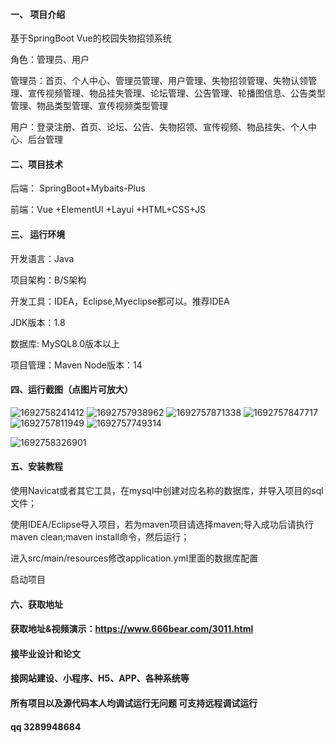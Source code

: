 #### 一、 项目介绍
基于SpringBoot Vue的校园失物招领系统

角色：管理员、用户

管理员：首页、个人中心、管理员管理、用户管理、失物招领管理、失物认领管理、宣传视频管理、物品挂失管理、论坛管理、公告管理、轮播图信息、公告类型管理、物品类型管理、宣传视频类型管理

用户：登录注册、首页、论坛、公告、失物招领、宣传视频、物品挂失、个人中心、后台管理

#### 二、项目技术
后端： SpringBoot+Mybaits-Plus

前端：Vue +ElementUI +Layui +HTML+CSS+JS

#### 三、 运行环境
开发语言：Java

项目架构：B/S架构

开发工具：IDEA，Eclipse,Myeclipse都可以。推荐IDEA

JDK版本：1.8

数据库: MySQL8.0版本以上

项目管理：Maven
Node版本：14
#### 四、运行截图（点图片可放大）
![1692758241412](https://github.com/666bears/losting/assets/143094776/2301f8ad-8118-4693-9dfb-7a107c2e5eed)
![1692757938962](https://github.com/666bears/losting/assets/143094776/ebb62e84-0334-484c-b651-b413726168bb)
![1692757871338](https://github.com/666bears/losting/assets/143094776/8a40a579-4f6d-4fa4-ab35-48c603c9b0a2)
![1692757847717](https://github.com/666bears/losting/assets/143094776/aed25c71-fa68-49cd-80c5-fcc14c9cadd9)
![1692757811949](https://github.com/666bears/losting/assets/143094776/9d767c29-2f07-427c-8a83-309dc31e479f)
![1692757749314](https://github.com/666bears/losting/assets/143094776/6a42ada5-5cdb-4c48-9299-ae7112906446)

![1692758326901](https://github.com/666bears/losting/assets/143094776/cce1d19a-52db-4474-bfdc-c8eba002e602)

#### 五、安装教程
使用Navicat或者其它工具，在mysql中创建对应名称的数据库，并导入项目的sql文件；

使用IDEA/Eclipse导入项目，若为maven项目请选择maven;导入成功后请执行maven clean;maven install命令，然后运行；

进入src/main/resources修改application.yml里面的数据库配置

启动项目
#### 六、获取地址
#### 获取地址&视频演示：https://www.666bear.com/3011.html

#### 接毕业设计和论文
#### 接网站建设、小程序、H5、APP、各种系统等
#### 所有项目以及源代码本人均调试运行无问题 可支持远程调试运行
#### qq 3289948684
